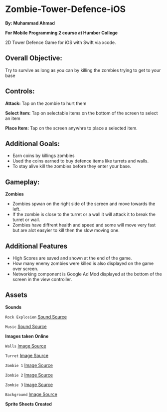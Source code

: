# Zombie-Tower-Defence-iOS

**By: Muhammad Ahmad**

**For Mobile Programming 2 course at Humber College**

2D Tower Defence Game for iOS with Swift via xcode.

## Overall Objective:
Try to survive as long as you can by killing the zombies trying to get to your base

## Controls:
**Attack:**  Tap on the zombie to hurt them

**Select Item:**  Tap on selectable items on the bottom of the screen to select an item

**Place Item:**   Tap on the screen anywhre to place a selected item.

## Additional Goals:
- Earn coins by killings zombies
- Used the coins earned to buy defence items like turrets and walls.
- To stay alive kill the zombies before they enter your base.

## Gameplay:
**Zombies**
- Zombies spwan on the right side of the screen and move towards the left.
- If the zombie is close to the turret or a wall it will attack it to break the turret or wall.
- Zombies have diffrent health and speed and some will move very fast but are alot easyier to kill then the slow moving one.

## Additional Features
- High Scores are saved and shown at the end of the game.
- How many enemy zombies were killed is also displayed on the game over screen.
- Networking component is Google Ad Mod displayed at the bottom of the screen in the view controller.

## Assets

**Sounds**

`Rock Explosion` [Sound Source](https://freesound.org/people/OwlStorm/sounds/404754/)

`Music` [Sound Source](https://freesound.org/people/DRFX/sounds/338986/)

**Images taken Online**

`Walls` [Image Source](http://www.ludumdare.com/compo/wp-content/uploads/2009/04/wallsheet.png)

`Turret` [Image Source](https://opengameart.org/sites/default/files/Rocket_Launcher_0.png)

`Zombie 1` [Image Source](https://opengameart.org/sites/default/files/zombie_2.gif)

`Zombie 2` [Image Source](https://opengameart.org/content/the-zombie-free-sprites)

`Zombie 3` [Image Source](https://opengameart.org/content/the-zombie-free-sprites)

`Background` [Image Source](https://opengameart.org/sites/default/files/grass_template2_0.jpg)


**Sprite Sheets Created**



